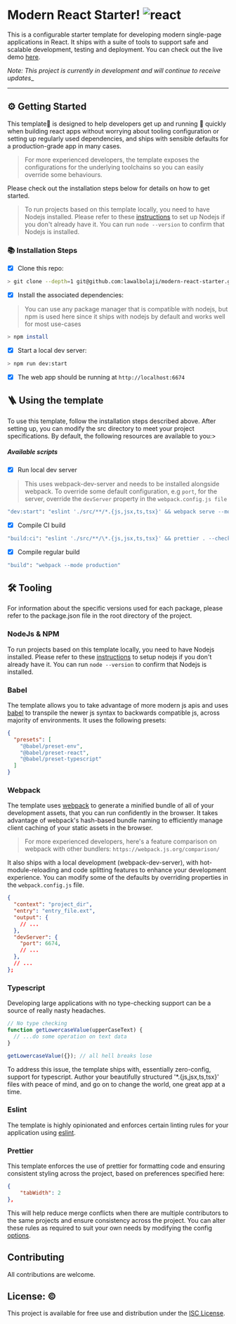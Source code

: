# Modern React Starter! ![react](https://github.com/lawalbolaji/modern-react-starter/assets/22568024/ccd898b9-c79f-4d7b-b5c5-b1612d17cd5f)


This is a configurable starter template for developing modern single-page applications in React. It ships with a suite of tools to support safe and scalable development, testing and deployment. You can check out the live demo [here]("./").

_Note: This project is currently in development and will continue to receive updates_\_

<!-- some introduction here -->

---

## ⚙️ Getting Started

This template📓 is designed to help developers get up and running 💨 quickly when building react apps without worrying about tooling configuration or setting up regularly used dependencies, and ships with sensible defaults for a production-grade app in many cases.

> For more experienced developers, the template exposes the configurations for the underlying toolchains so you can easily override some behaviours.

Please check out the installation steps below for details on how to get started.

> To run projects based on this template locally, you need to have Nodejs installed. Please refer to these [instructions](https://nodejs.org/en/download/package-manager) to set up Nodejs if you don't already have it. You can run `node --version` to confirm that Nodejs is installed.

### 📚 Installation Steps

- [x] Clone this repo:

```sh
> git clone --depth=1 git@github.com:lawalbolaji/modern-react-starter.git
```

- [x] Install the associated dependencies:

> You can use any package manager that is compatible with nodejs, but npm is used here since it ships with nodejs by default and works well for most use-cases

```sh
> npm install
```

- [x] Start a local dev server:

```sh
> npm run dev:start
```

- [x] The web app should be running at `http://localhost:6674`

## 🪜 Using the template

To use this template, follow the installation steps described above. After setting up, you can modify the src directory to meet your project specifications. By default, the following resources are available to you:>

##### Available scripts

- [x] Run local dev server

> This uses webpack-dev-server and needs to be installed alongside webpack. To override some default configuration, e.g `port`, for the server, override the `devServer` property in the `webpack.config.js file`

```sh
"dev:start": "eslint './src/**/*.{js,jsx,ts,tsx}' && webpack serve --mode development",
```

- [x] Compile CI build

```sh
"build:ci": "eslint './src/**/\*.{js,jsx,ts,tsx}' && prettier . --check './src/**/\*.{js,jsx,ts,tsx}' && webpack --mode production",
```

- [x] Compile regular build

```sh
"build": "webpack --mode production"
```

<!-- ##### CI/CD -->

<!-- ##### Deployment -->

<!-- ##### Runtime Issues -->

<!-- some errors that might happen if they missed some steps above -->

## 🛠️ Tooling

For information about the specific versions used for each package, please refer to the package.json file in the root directory of the project.

### NodeJs & NPM

To run projects based on this template locally, you need to have Nodejs installed. Please refer to these [instructions](https://nodejs.org/en/download/package-manager) to setup nodejs if you don't already have it. You can run `node --version` to confirm that Nodejs is installed.

### Babel

The template allows you to take advantage of more modern js apis and uses [babel](https://babeljs.io/) to transpile the newer js syntax to backwards compatible js, across majority of environments. It uses the following presets:

```json
{
  "presets": [
    "@babel/preset-env",
    "@babel/preset-react",
    "@babel/preset-typescript"
  ]
}
```

### Webpack

The template uses [webpack](https://webpack.js.org/) to generate a minified bundle of all of your development assets, that you can run confidently in the browser. It takes advantage of webpack's hash-based bundle naming to efficiently manage client caching of your static assets in the browser.

> For more experienced developers, here's a feature comparison on webpack with other bundlers: `https://webpack.js.org/comparison/`

It also ships with a local development (webpack-dev-server), with hot-module-reloading and code splitting features to enhance your development experience. You can modify some of the defaults by overriding properties in the `webpack.config.js` file.

```json
{
  "context": "project_dir",
  "entry": "entry_file.ext",
  "output": {
    // ...
  },
  "devServer": {
    "port": 6674,
    // ...
  },
  // ...
};

```

### Typescript

Developing large applications with no type-checking support can be a source of really nasty headaches.

```ts
// No type checking
function getLowercaseValue(upperCaseText) {
  // ...do some operation on text data
}

getLowercaseValue({}); // all hell breaks lose
```

To address this issue, the template ships with, essentially zero-config, support for typescript. Author your beautifully structured '\*.{js,jsx,ts,tsx}' files with peace of mind, and go on to change the world, one great app at a time.

### Eslint

The template is highly opinionated and enforces certain linting rules for your application using [eslint](https://eslint.org/).

### Prettier

This template enforces the use of prettier for formatting code and ensuring consistent styling across the project, based on preferences specified here:

```json
{
    "tabWidth": 2
},
```

This will help reduce merge conflicts when there are multiple contributors to the same projects and ensure consistency across the project. You can alter these rules as required to suit your own needs by modifying the config [options](https://prettier.io/docs/en/options).

## Contributing

All contributions are welcome.

<!-- ### Bugs & Optimizations

### Feature

### Documentation

## 🔒 Security -->

## License: ©️

This project is available for free use and distribution under the [ISC License](https://opensource.org/license/isc-license-txt/).

<!-- add deployment instructions here, consider docker -->
